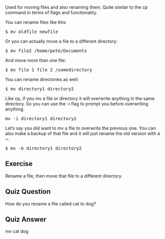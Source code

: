 Used for moving files and also renaming them. Quite similar to the cp command in terms of flags and functionality. 

You can rename files like this:

<pre>$ mv oldfile newfile</pre>

Or you can actually move a file to a different directory: 

<pre>$ mv file2 /home/pete/Documents</pre>

And move more than one file:

<pre>$ mv file_1 file_2 /somedirectory</pre>

You can rename directories as well:

<pre>$ mv directory1 directory2</pre>

Like cp, if you mv a file or directory it will overwrite anything in the same directory. So you can use the -i flag to prompt you before overwriting anything.

<pre>mv -i directory1 directory2</pre>

Let’s say you did want to mv a file to overwrite the previous one. You can also make a backup of that file and it will just rename the old version with a ~. 

<pre>$ mv -b directory1 directory2</pre>

## Exercise

Rename a file, then move that file to a different directory.

## Quiz Question

How do you rename a file called cat to dog?

## Quiz Answer

mv cat dog
